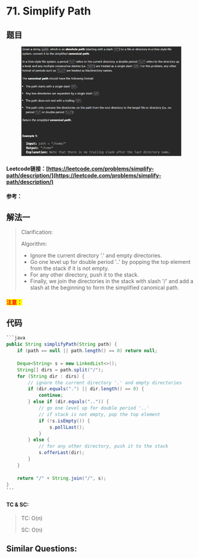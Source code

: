 # 71. Simplify Path

## 题目

<figure><img src="../../.gitbook/assets/image (1) (1) (1) (1) (1) (1) (1) (1) (1) (1) (1) (1) (1) (1) (1) (1) (1) (1) (1) (1).png" alt=""><figcaption></figcaption></figure>

#### Leetcode链接：[https://leetcode.com/problems/simplify-path/description/](https://leetcode.com/problems/simplify-path/description/)

#### 参考：

## 解法一

> Clarification:&#x20;
>
> Algorithm:&#x20;
>
> * Ignore the current directory '.' and empty directories.
> * Go one level up for double period '..' by popping the top element from the stack if it is not empty.
> * For any other directory, push it to the stack.
> * Finally, we join the directories in the stack with slash '/' and add a slash at the beginning to form the simplified canonical path.

#### <mark style="color:red;">注意：</mark>

## 代码

````java
```java
public String simplifyPath(String path) {
    if (path == null || path.length() == 0) return null;

    Deque<String> s = new LinkedList<>();
    String[] dirs = path.split("/");
    for (String dir : dirs) {
        // ignore the current directory '.' and empty directories
        if (dir.equals(".") || dir.length() == 0) {
            continue;
        } else if (dir.equals("..")) {
            // go one level up for double period '..'
            // if stack is not empty, pop the top element
            if (!s.isEmpty()) {
                s.pollLast();
            }
        } else {
            // for any other directory, push it to the stack
            s.offerLast(dir);
        }
    }

    return "/" + String.join("/", s);
}
```
````

#### TC & SC:&#x20;

> TC: O(n)
>
> SC: O(n)

## **Similar Questions:**&#x20;
